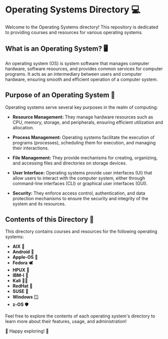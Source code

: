 # Operating Systems Directory 💻

Welcome to the Operating Systems directory! This repository is dedicated to providing courses and resources for various operating systems.

## What is an Operating System? 🖥️

An operating system (OS) is system software that manages computer hardware, software resources, and provides common services for computer programs. It acts as an intermediary between users and computer hardware, ensuring smooth and efficient operation of a computer system.

## Purpose of an Operating System 🎯

Operating systems serve several key purposes in the realm of computing:

- **Resource Management:** They manage hardware resources such as CPU, memory, storage, and peripherals, ensuring efficient utilization and allocation.

- **Process Management:** Operating systems facilitate the execution of programs (processes), scheduling them for execution, and managing their interactions.

- **File Management:** They provide mechanisms for creating, organizing, and accessing files and directories on storage devices.

- **User Interface:** Operating systems provide user interfaces (UI) that allow users to interact with the computer system, either through command-line interfaces (CLI) or graphical user interfaces (GUI).

- **Security:** They enforce access control, authentication, and data protection mechanisms to ensure the security and integrity of the system and its resources.

## Contents of this Directory 📂

This directory contains courses and resources for the following operating systems:

- **AIX** 🐧
- **Android** 🤖
- **Apple-OS** 🍏
- **Fedora** 🕊️
- **HPUX** 🐉
- **IBM-I** 💼
- **Kali** 🐱‍👤
- **RedHat** 🎩
- **SUSE** 🦎
- **Windows** 🪟
- **z-OS** 🛡️

Feel free to explore the contents of each operating system's directory to learn more about their features, usage, and administration!

🚀 Happy exploring! 🚀

